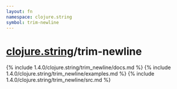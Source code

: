 ```yaml
---
layout: fn
namespace: clojure.string
symbol: trim-newline
---
```


# [clojure.string](../)/trim-newline

{% include 1.4.0/clojure.string/trim_newline/docs.md %}
{% include 1.4.0/clojure.string/trim_newline/examples.md %}
{% include 1.4.0/clojure.string/trim_newline/src.md %}


